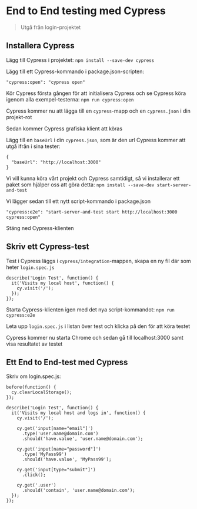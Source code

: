 # End to End testing med Cypress

>Utgå från login-projektet

## Installera Cypress

Lägg till Cypress i projektet: `npm install --save-dev cypress`

Lägg till ett Cypress-kommando i package.json-scripten: 
```
"cypress:open": "cypress open"
```

Kör Cypress första gången för att initialisera Cypress och se Cypress köra igenom alla exempel-testerna:
`npm run cypress:open`

Cypress kommer nu att lägga till en `cypress`-mapp och en `cypress.json` i din projekt-rot

Sedan kommer Cypress grafiska klient att köras

Lägg till en `baseUrl` i din `cypress.json`, som är den url Cypress kommer att utgå ifrån i sina tester:
```
{
  "baseUrl": "http://localhost:3000"
}

``` 

Vi vill kunna köra vårt projekt och Cypress samtidigt, så vi installerar ett paket som hjälper oss att göra detta: `npm install --save-dev start-server-and-test`

Vi lägger sedan till ett nytt script-kommando i package.json
```
"cypress:e2e": "start-server-and-test start http://localhost:3000 cypress:open"
```

Stäng ned Cypress-klienten

## Skriv ett Cypress-test

Test i Cypress läggs i `cypress/integration`-mappen, skapa en ny fil där som heter `login.spec.js`

```
describe('Login Test', function() {
  it('Visits my local host', function() {
    cy.visit('/');
  });
});
```

Starta Cypress-klienten igen med det nya script-kommandot: `npm run cypress:e2e`

Leta upp `login.spec.js` i listan över test och klicka på den för att köra testet

Cypress kommer nu starta Chrome och sedan gå till localhost:3000 samt visa resultatet av testet

## Ett End to End-test med Cypress

Skriv om login.spec.js:

```
before(function() {
  cy.clearLocalStorage();
});

describe('Login Test', function() {
  it('Visits my local host and logs in', function() {
    cy.visit('/');

    cy.get('input[name="email"]')
      .type('user.name@domain.com')
      .should('have.value', 'user.name@domain.com');

    cy.get('input[name="password"]')
      .type('MyPass99')
      .should('have.value', 'MyPass99');

    cy.get('input[type="submit"]')
      .click();

    cy.get('.user')
      .should('contain', 'user.name@domain.com');
  });
});

```

